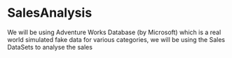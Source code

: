 # SalesAnalysis
We will be using Adventure Works Database (by Microsoft) which is a real world simulated fake data for various categories, we will be using the Sales DataSets to analyse the sales
